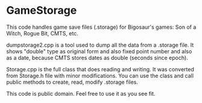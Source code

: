 # GameStorage

This code handles game save files (.storage) for Bigosaur's games: Son of a Witch, Rogue Bit, CMTS, etc.

dumpstorage2.cpp is a tool used to dump all the data from a .storage file. It shows "double" type as original form and also fixed point number and also as a date, because CMTS stores dates as double (seconds since epoch).

Storage.cpp is the full class that does reading and writing. It was converted from Storage.h file with minor modifications. You can use the class and call public methods to create, read, modify .storage files.

This code is public domain. Feel free to use it as you see fit.
